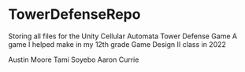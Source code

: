 # TowerDefenseRepo
Storing all files for the Unity Cellular Automata Tower Defense Game
A game I helped make in my 12th grade Game Design II class in 2022

Austin Moore
Tami Soyebo
Aaron Currie
